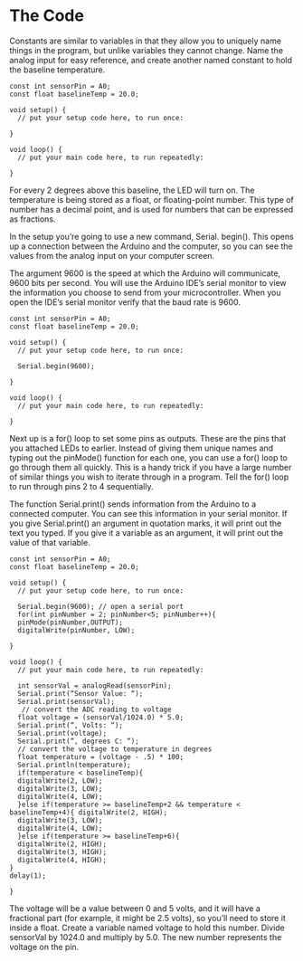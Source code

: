 # The Code

Constants are similar to variables in that they allow you to uniquely name things in the program, but unlike variables they cannot change. Name the analog input for easy reference, and create another named constant to hold the baseline temperature.

```text
const int sensorPin = A0; 
const float baselineTemp = 20.0;

void setup() {
  // put your setup code here, to run once:
  
}

void loop() {
  // put your main code here, to run repeatedly:

}
```

For every 2 degrees above this baseline, the LED will turn on. The temperature is being stored as a float, or floating-point number. This type of number has a decimal point, and is used for numbers that can be expressed as fractions.

In the setup you’re going to use a new command, Serial. begin\(\). This opens up a connection between the Arduino and the computer, so you can see the values from the analog input on your computer screen.

The argument 9600 is the speed at which the Arduino will communicate, 9600 bits per second. You will use the Arduino IDE’s serial monitor to view the information you choose to send from your microcontroller. When you open the IDE’s serial monitor verify that the baud rate is 9600.

```text
const int sensorPin = A0; 
const float baselineTemp = 20.0;

void setup() {
  // put your setup code here, to run once:
  
  Serial.begin(9600);
  
}

void loop() {
  // put your main code here, to run repeatedly:

}
```

Next up is a for\(\) loop to set some pins as outputs. These are the pins that you attached LEDs to earlier. Instead of giving them unique names and typing out the pinMode\(\) function for each one, you can use a for\(\) loop to go through them all quickly. This is a handy trick if you have a large number of similar things you wish to iterate through in a program. Tell the for\(\) loop to run through pins 2 to 4 sequentially.

The function Serial.print\(\) sends information from the Arduino to a connected computer. You can see this information in your serial monitor. If you give Serial.print\(\) an argument in quotation marks, it will print out the text you typed. If you give it a variable as an argument, it will print out the value of that variable.

```text
const int sensorPin = A0; 
const float baselineTemp = 20.0;

void setup() {
  // put your setup code here, to run once:
  
  Serial.begin(9600); // open a serial port 
  for(int pinNumber = 2; pinNumber<5; pinNumber++){ 
  pinMode(pinNumber,OUTPUT);
  digitalWrite(pinNumber, LOW); 

}

void loop() {
  // put your main code here, to run repeatedly:
  
  int sensorVal = analogRead(sensorPin);
  Serial.print(“Sensor Value: “); 
  Serial.print(sensorVal);
   // convert the ADC reading to voltage
  float voltage = (sensorVal/1024.0) * 5.0;
  Serial.print(“, Volts: “); 
  Serial.print(voltage);
  Serial.print(“, degrees C: “); 
  // convert the voltage to temperature in degrees 
  float temperature = (voltage - .5) * 100; 
  Serial.println(temperature);
  if(temperature < baselineTemp){ 
  digitalWrite(2, LOW);
  digitalWrite(3, LOW); 
  digitalWrite(4, LOW); 
  }else if(temperature >= baselineTemp+2 && temperature < baselineTemp+4){ digitalWrite(2, HIGH); 
  digitalWrite(3, LOW); 
  digitalWrite(4, LOW);
  }else if(temperature >= baselineTemp+6){ 
  digitalWrite(2, HIGH); 
  digitalWrite(3, HIGH); 
  digitalWrite(4, HIGH);
} 
delay(1); 

}
```

The voltage will be a value between 0 and 5 volts, and it will have a fractional part \(for example, it might be 2.5 volts\), so you’ll need to store it inside a float. Create a variable named voltage to hold this number. Divide sensorVal by 1024.0 and multiply by 5.0. The new number represents the voltage on the pin. 

  
  
  
  


